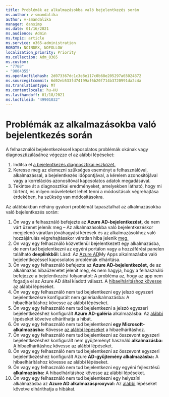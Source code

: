 ```yaml
---
title: Problémák az alkalmazásokba való bejelentkezés során
ms.author: v-smandalika
author: v-smandalika
manager: dansimp
ms.date: 01/16/2021
ms.audience: Admin
ms.topic: article
ms.service: o365-administration
ROBOTS: NOINDEX, NOFOLLOW
localization_priority: Priority
ms.collection: Adm_O365
ms.custom:
- "7788"
- "9004355"
ms.openlocfilehash: 2d073367dc1c3e8e117c0b68e205297a65024872
ms.sourcegitcommit: 6d02eb533fd74199af6b20f714b3720991da2c4a
ms.translationtype: MT
ms.contentlocale: hu-HU
ms.lasthandoff: 01/18/2021
ms.locfileid: "49901032"
---
```

# <a name="issues-signing-in-to-applications"></a>Problémák az alkalmazásokba való bejelentkezés során

A felhasználói bejelentkezéssel kapcsolatos problémák okának vagy diagnosztizálásához végezze el az alábbi lépéseket:

1. Indítsa el [a bejelentkezés diagnosztikai eszközét.](https://ms.portal.azure.com/#blade/Microsoft_AAD_IAM/ActiveDirectoryMenuBlade/diagnose/symptomId/ms_aad_dxp_signin_caDiagnoseAndSolveSummarySymptom)
2. Keresse meg az elemezni szükséges eseményt a felhasználóval, alkalmazással, a bejelentkezés időpontjával, a kérelem azonosítójával vagy a korrelációs azonosítóval kapcsolatos adatok megadásával.
3. Tekintse át a diagnosztikai eredményeket, amelyekben látható, hogy mi történt, és milyen műveleteket lehet tenni a módosítások végrehajtása érdekében, ha szükség van módosításokra.

Az alábbiakban néhány gyakori problémát tapasztalhat az alkalmazásokba való bejelentkezés során:

1. Ön vagy a felhasználó befejezte az **Azure AD-bejelentkezést,** de [](https://docs.microsoft.com/azure/active-directory/manage-apps/application-sign-in-unexpected-user-consent-prompt) nem várt üzenet jelenik meg – Az alkalmazásokba való bejelentkezéskor megjelenő váratlan jóváhagyási kérések és az alkalmazásokhoz való hozzájárulás végrehajtásakor váratlan hiba jelenik [meg.](https://docs.microsoft.com/azure/active-directory/manage-apps/application-sign-in-unexpected-user-consent-error)
2. Ön vagy egy felhasználó közvetlenül bejelentkezett egy alkalmazásba, de nem tud bejelentkezni az egyéni portálon vagy a hozzáférési panelen található **deeplinkből:** Lásd: Az [Azure AD](https://docs.microsoft.com/azure/active-directory/manage-apps/application-sign-in-other-problem-access-panel)My Apps alkalmazásba való bejelentkezéssel kapcsolatos problémák elhárítása.
3. Ön vagy egy felhasználó befejezte az **Azure AD-bejelentkezést,** de az alkalmazás hibaüzenetet jelenít meg, és nem hagyja, hogy a felhasználó befejezze a bejelentkezési folyamatot: A probléma az, hogy az app nem fogadja el az Azure AD által kiadott választ. A [hibaelhárításhoz kövesse](https://docs.microsoft.com/azure/active-directory/application-sign-in-problem-application-error) az alábbi lépéseket.
4. Ön vagy egy felhasználó nem tud bejelentkezni egy jelszó egyszeri bejelentkezésre konfigurált nem [](https://docs.microsoft.com/azure/active-directory/manage-apps/troubleshoot-password-based-sso) galériaalkalmazásba: A hibaelhárításhoz kövesse az alábbi lépéseket.
5. Ön vagy egy felhasználó nem tud bejelentkezni a jelszó egyszeri bejelentkezéshez konfigurált **Azure AD-galéria** alkalmazásba: Az [alábbi](https://docs.microsoft.com/azure/active-directory/manage-apps/troubleshoot-password-based-sso) lépéseket követve elháríthatja a hibát.
6. Ön vagy egy felhasználó nem tud bejelentkezni **egy Microsoft-alkalmazásba:** Kövesse [az alábbi lépéseket](https://docs.microsoft.com/azure/active-directory/manage-apps/application-sign-in-problem-first-party-microsoft) a hibaelhárításhoz.
7. Ön vagy egy felhasználó nem tud bejelentkezni az összevont egyszeri bejelentkezéshez konfigurált nem [](https://docs.microsoft.com/azure/active-directory/application-sign-in-problem-federated-sso-non-gallery) gyűjteményt használó **alkalmazásba:** A hibaelhárításhoz kövesse az alábbi lépéseket.
8. Ön vagy egy felhasználó nem tud bejelentkezni az összevont egyszeri bejelentkezéshez konfigurált Azure [](https://docs.microsoft.com/azure/active-directory/manage-apps/application-sign-in-problem-federated-sso-gallery) **AD-gyűjtemény alkalmazásba:** A hibaelhárításhoz kövesse az alábbi lépéseket.
9. Ön vagy egy felhasználó nem tud bejelentkezni egy egyéni fejlesztésű **alkalmazásba:** A hibaelhárításhoz kövesse [az](https://docs.microsoft.com/azure/active-directory/manage-apps/application-sign-in-problem-federated-sso-gallery) alábbi lépéseket.
10. Ön vagy egy felhasználó nem tud bejelentkezni egy helyszíni alkalmazásba az **Azure AD alkalmazásproxyval:** Az [alábbi](https://docs.microsoft.com/azure/active-directory/manage-apps/application-sign-in-problem-on-premises-application-proxy) lépéseket követve elháríthatja a hibákat.

